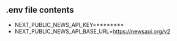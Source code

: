 ## .env file contents

- NEXT_PUBLIC_NEWS_API_KEY=********
- NEXT_PUBLIC_NEWS_API_BASE_URL=https://newsapi.org/v2